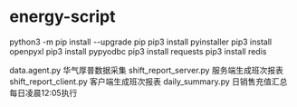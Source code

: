 # energy-script

python3 -m pip install --upgrade pip
pip3 install pyinstaller
pip3 install openpyxl
pip3 install pypyodbc
pip3 install requests
pip3 install redis

data.agent.py                 华气厚普数据采集
shift_report_server.py      服务端生成班次报表
shift_report_client.py       客户端生成班次报表
daily_summary.py            日销售充值汇总         每日凌晨12:05执行







